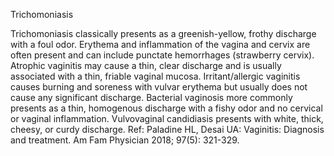 Trichomoniasis

Trichomoniasis classically presents as a greenish-yellow, frothy discharge with a foul odor. Erythema and
inflammation of the vagina and cervix are often present and can include punctate hemorrhages (strawberry
cervix). Atrophic vaginitis may cause a thin, clear discharge and is usually associated with a thin, friable
vaginal mucosa. Irritant/allergic vaginitis causes burning and soreness with vulvar erythema but usually
does not cause any significant discharge. Bacterial vaginosis more commonly presents as a thin,
homogenous discharge with a fishy odor and no cervical or vaginal inflammation. Vulvovaginal candidiasis
presents with white, thick, cheesy, or curdy discharge.
Ref: Paladine HL, Desai UA: Vaginitis: Diagnosis and treatment. Am Fam Physician 2018; 97(5): 321-329.